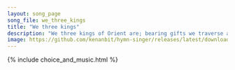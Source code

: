 ```yaml
---
layout: song_page
song_file: we_three_kings
title: "We three kings"
description: "We three kings of Orient are; bearing gifts we traverse afar, field and fountain, moor and mountain, following yonder star.    O star of wonder, star ... english christian winter 4part chords"
image: https://github.com/kenanbit/hymn-singer/releases/latest/download/we_three_kings-trad.png
---
```


{% include choice_and_music.html %}